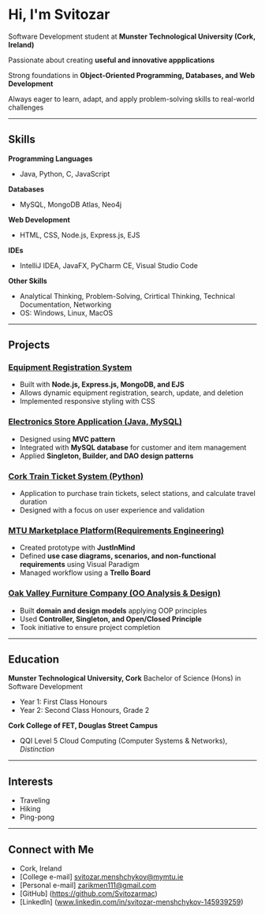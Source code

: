 # Hi, I'm Svitozar

Software Development student at **Munster Technological University (Cork, Ireland)**  

Passionate about creating **useful and innovative appplications**  

Strong foundations in **Object-Oriented Programming, Databases, and Web Development**  

Always eager to learn, adapt, and apply problem-solving skills to real-world challenges  


---

## Skills

**Programming Languages**
- Java, Python, C, JavaScript

**Databases**
- MySQL, MongoDB Atlas, Neo4j

**Web Development**
- HTML, CSS, Node.js, Express.js, EJS

**IDEs**
- IntelliJ IDEA, JavaFX, PyCharm CE, Visual Studio Code

**Other Skills**
- Analytical Thinking, Problem-Solving, Crirtical Thinking, Technical Documentation, Networking
- OS: Windows, Linux, MacOS

---

## Projects

### [Equipment Registration System](#equipment-registration-system)
- Built with **Node.js, Express.js, MongoDB, and EJS**
- Allows dynamic equipment registration, search, update, and deletion
- Implemented responsive styling with CSS

###  [Electronics Store Application (Java, MySQL)](#electronics-store-application)
- Designed using **MVC pattern**
- Integrated with **MySQL database** for customer and item management
- Applied **Singleton, Builder, and DAO design patterns**
 
### [Cork Train Ticket System (Python)](#)
- Application to purchase train tickets, select stations, and calculate travel duration
- Designed with a focus on user experience and validation

### [MTU Marketplace Platform(Requirements Engineering)](#mtu-marketplace)
- Created prototype with **JustInMind**
- Defined **use case diagrams, scenarios, and non-functional requirements** using Visual Paradigm
- Managed workflow using a **Trello Board**

### [Oak Valley Furniture Company (OO Analysis & Design)](#object-oriented-analysis-design)
- Built **domain and design models** applying OOP principles
- Used **Controller, Singleton, and Open/Closed Principle**
- Took initiative to ensure project completion

---

## Education

**Munster Technological University, Cork**
Bachelor of Science (Hons) in Software Development
- Year 1: First Class Honours
- Year 2: Second Class Honours, Grade 2

**Cork College of FET, Douglas Street Campus**
- QQI Level 5 Cloud Computing (Computer Systems & Networks), *Distinction*

---

## Interests

- Traveling
- Hiking
- Ping-pong

---


## Connect with Me

- Cork, Ireland
- [College e-mail] svitozar.menshchykov@mymtu.ie
- [Personal e-mail] zarikmen111@gmail.com
- [GitHub] (https://github.com/Svitozarmac)
- [LinkedIn] (www.linkedin.com/in/svitozar-menshchykov-145939259)

